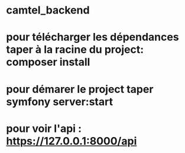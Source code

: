 # camtel_backend
# pour télécharger les dépendances taper à la racine du project:  composer install

# pour démarer le project taper symfony server:start
# pour voir l'api : https://127.0.0.1:8000/api
